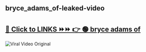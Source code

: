 
 ## bryce_adams_of-leaked-video 

# <h2><a href="https://clipsfans.com/bryce_adams_of&ref=git">🔗 Click to LINKS ⏩⏩ 👉 🟢 bryce adams of </a></h2>

<a href="https://clipsfans.com/bryce_adams_of&ref=git" rel="nofollow" data-target="animated-image.originalLink"><img src="https://i.ibb.co.com/xMMVF88/686577567.gif" alt="Viral Video Original" style="max-width: 100%; display: inline-block;" data-target="animated-image.originalImage"></a>
